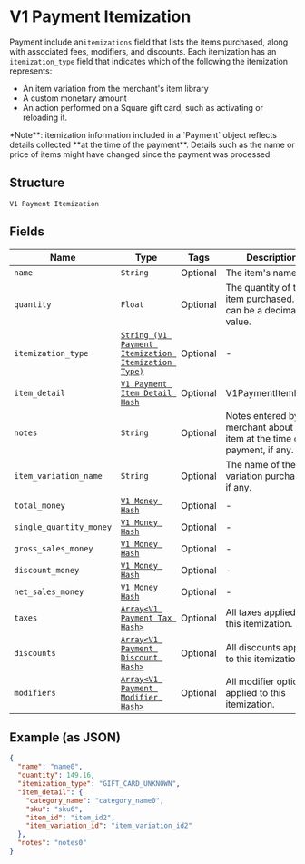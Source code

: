 
# V1 Payment Itemization

Payment include an`itemizations` field that lists the items purchased,
along with associated fees, modifiers, and discounts. Each itemization has an
`itemization_type` field that indicates which of the following the itemization
represents:

<ul>
<li>An item variation from the merchant's item library</li>
<li>A custom monetary amount</li>
<li>
An action performed on a Square gift card, such as activating or
reloading it.
</li>
</ul>
*Note**: itemization information included in a `Payment` object reflects
details collected **at the time of the payment**. Details such as the name or
price of items might have changed since the payment was processed.

## Structure

`V1 Payment Itemization`

## Fields

| Name | Type | Tags | Description |
|  --- | --- | --- | --- |
| `name` | `String` | Optional | The item's name. |
| `quantity` | `Float` | Optional | The quantity of the item purchased. This can be a decimal value. |
| `itemization_type` | [`String (V1 Payment Itemization Itemization Type)`](/doc/models/v1-payment-itemization-itemization-type.md) | Optional | - |
| `item_detail` | [`V1 Payment Item Detail Hash`](/doc/models/v1-payment-item-detail.md) | Optional | V1PaymentItemDetail |
| `notes` | `String` | Optional | Notes entered by the merchant about the item at the time of payment, if any. |
| `item_variation_name` | `String` | Optional | The name of the item variation purchased, if any. |
| `total_money` | [`V1 Money Hash`](/doc/models/v1-money.md) | Optional | - |
| `single_quantity_money` | [`V1 Money Hash`](/doc/models/v1-money.md) | Optional | - |
| `gross_sales_money` | [`V1 Money Hash`](/doc/models/v1-money.md) | Optional | - |
| `discount_money` | [`V1 Money Hash`](/doc/models/v1-money.md) | Optional | - |
| `net_sales_money` | [`V1 Money Hash`](/doc/models/v1-money.md) | Optional | - |
| `taxes` | [`Array<V1 Payment Tax Hash>`](/doc/models/v1-payment-tax.md) | Optional | All taxes applied to this itemization. |
| `discounts` | [`Array<V1 Payment Discount Hash>`](/doc/models/v1-payment-discount.md) | Optional | All discounts applied to this itemization. |
| `modifiers` | [`Array<V1 Payment Modifier Hash>`](/doc/models/v1-payment-modifier.md) | Optional | All modifier options applied to this itemization. |

## Example (as JSON)

```json
{
  "name": "name0",
  "quantity": 149.16,
  "itemization_type": "GIFT_CARD_UNKNOWN",
  "item_detail": {
    "category_name": "category_name0",
    "sku": "sku6",
    "item_id": "item_id2",
    "item_variation_id": "item_variation_id2"
  },
  "notes": "notes0"
}
```

